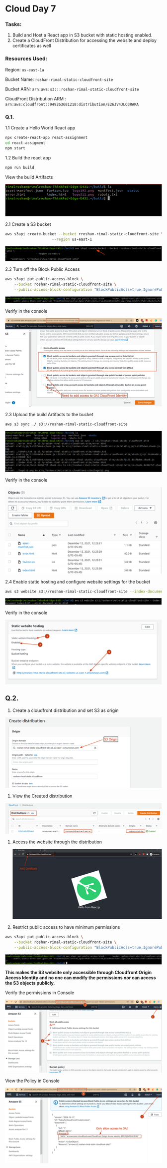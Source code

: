 # Cloud Day 7

### Tasks:

1. Build and Host a React app in S3 bucket with static hosting enabled.
2. Create a CloudFront Distribution for accessing the website and deploy certificates as well

### Resources Used:

Region: `us-east-1a`

Bucket Name: `roshan-rimal-static-cloudfront-site` 

Bucket ARN: `arn:aws:s3:::roshan-rimal-static-cloudfront-site` 

CloudFront Distribution ARM : `arn:aws:cloudfront::949263681218:distribution/E26JV4JLO3RAKA`

### Q.1.

1.1  Create a Hello World React app

```bash
npx create-react-app react-assignment
cd react-assigment
npm start
```

1.2 Build the react app 

```bash
npm run build
```

View the build Artifacts 

![Untitled](images/Untitled.png)

2.1 Create a S3 bucket

```bash
aws s3api create-bucket --bucket rroshan-rimal-static-cloudfront-site \
                     --region us-east-1
```

![Untitled](images/Untitled%201.png)

2.2 Turn off the Block Public Access 

```bash
aws s3api put-public-access-block \
    --bucket roshan-rimal-static-cloudfront-site \
    --public-access-block-configuration "BlockPublicAcls=true,IgnorePublicAcls=true,BlockPublicPolicy=false,RestrictPublicBuckets=false"
```

![Untitled](images/Untitled%202.png)

Verify in the console

![Untitled](images/Untitled%203.png)

2.3 Upload the build Artifacts to the bucket

```bash
aws s3 sync ./ s3://roshan-rimal-static-cloudfront-site
```

![Untitled](images/Untitled%204.png)

Verify in the console

![Untitled](images/Untitled%205.png)

2.4 Enable static hosting and configure website settings for the bucket

```bash
aws s3 website s3://roshan-rimal-static-cloudfront-site --index-document index.html --error-document error.html
```

![Untitled](images/Untitled%206.png)

Verify in the console

![Untitled](images/Untitled%207.png)

 

## Q.2.

1. Create a cloudfront distribution and set S3 as origin

![Untitled](images/Untitled%208.png)

1. View the Created distribution

![Untitled](images/Untitled%209.png)

1. Access the website through the distribution 
    
    
    ![Untitled](images/Untitled%2010.png)
    

1. Restrict public access to have minimum permissions

```bash
aws s3api put-public-access-block \
    --bucket roshan-rimal-static-cloudfront-site \
    --public-access-block-configuration "BlockPublicAcls=true,IgnorePublicAcls=true,BlockPublicPolicy=true,RestrictPublicBuckets=false"
```

![Untitled](images/Untitled%2011.png)

**This makes the S3 website only accessible through Cloudfront Origin Access Identity and no one can modify the permissions nor can access the S3 objects publicly.**

Verify the permissions in Console

![Untitled](images/Untitled%2012.png)

View the Policy in Console

![Untitled](images/Untitled%2013.png)